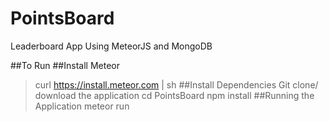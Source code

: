 # PointsBoard
Leaderboard App Using MeteorJS and MongoDB

>
##To Run
##Install Meteor
> curl https://install.meteor.com | sh
##Install Dependencies
Git clone/ download the application
> cd PointsBoard
> npm install
##Running the Application
> meteor run
